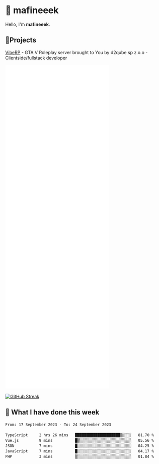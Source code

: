 # 👋 mafineeek
Hello, I'm **mafineeek**.

## 📝Projects

[VibeRP](https://v-rp.pl) - GTA V Roleplay server brought to You by d2qube sp z.o.o - Clientside/fullstack developer


![](./github-metrics.svg)

[![GitHub Streak](https://streak-stats.demolab.com/?user=mafineeek)](https://git.io/streak-stats)

## 📰 What I have done this week
<!--START_SECTION:waka-->

```txt
From: 17 September 2023 - To: 24 September 2023

TypeScript     2 hrs 26 mins   ████████████████████▒░░░░   81.70 %
Vue.js         9 mins          █▒░░░░░░░░░░░░░░░░░░░░░░░   05.56 %
JSON           7 mins          █░░░░░░░░░░░░░░░░░░░░░░░░   04.25 %
JavaScript     7 mins          █░░░░░░░░░░░░░░░░░░░░░░░░   04.17 %
PHP            3 mins          ▒░░░░░░░░░░░░░░░░░░░░░░░░   01.84 %
```

<!--END_SECTION:waka-->
